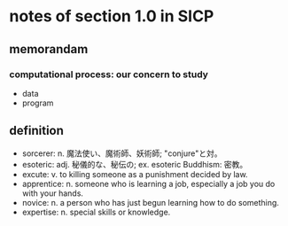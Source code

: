 # notes of section 1.0 in SICP

## memorandam

### computational process: our concern to study

- data
- program





## definition

* sorcerer: n. 魔法使い、魔術師、妖術師; "conjure"と対。
* esoteric: adj. 秘儀的な、秘伝の; ex. esoteric Buddhism: 密教。
* excute: v. to killing someone as a punishment decided by law.
* apprentice: n. someone who is learning a job, especially a job you do with your hands.
* novice: n. a person who has just begun learning how to do something.
* expertise: n. special skills or knowledge.

